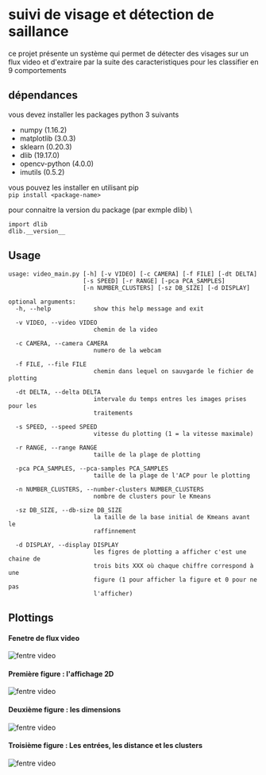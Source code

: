 # suivi de visage et détection de saillance
ce projet présente un système qui permet de détecter des visages sur un flux video
et d'extraire par la suite des caracteristiques pour les classifier en 9 comportements

## dépendances 
vous devez installer les packages python 3 suivants
- numpy (1.16.2)
- matplotlib (3.0.3)
- sklearn (0.20.3)
- dlib (19.17.0)
- opencv-python (4.0.0)
- imutils (0.5.2)

vous pouvez les installer en utilisant pip \
`pip install <package-name>`

pour connaitre la version du package (par exmple dlib) \
```
import dlib
dlib.__version__
```

## Usage
```
usage: video_main.py [-h] [-v VIDEO] [-c CAMERA] [-f FILE] [-dt DELTA]
                     [-s SPEED] [-r RANGE] [-pca PCA_SAMPLES]
                     [-n NUMBER_CLUSTERS] [-sz DB_SIZE] [-d DISPLAY]

optional arguments:
  -h, --help            show this help message and exit

  -v VIDEO, --video VIDEO
                        chemin de la video

  -c CAMERA, --camera CAMERA
                        numero de la webcam

  -f FILE, --file FILE  
                        chemin dans lequel on sauvgarde le fichier de plotting

  -dt DELTA, --delta DELTA
                        intervale du temps entres les images prises pour les
                        traitements

  -s SPEED, --speed SPEED
                        vitesse du plotting (1 = la vitesse maximale)

  -r RANGE, --range RANGE
                        taille de la plage de plotting

  -pca PCA_SAMPLES, --pca-samples PCA_SAMPLES
                        taille de la plage de l'ACP pour le plotting

  -n NUMBER_CLUSTERS, --number-clusters NUMBER_CLUSTERS
                        nombre de clusters pour le Kmeans

  -sz DB_SIZE, --db-size DB_SIZE
                        la taille de la base initial de Kmeans avant le
                        raffinnement

  -d DISPLAY, --display DISPLAY
                        les figres de plotting a afficher c'est une chaine de
                        trois bits XXX où chaque chiffre correspond à une
                        figure (1 pour afficher la figure et 0 pour ne pas
                        l'afficher)

```

## Plottings
#### Fenetre de flux video
![fentre video](../../rédaction/img/video_window.png)
#### Première figure : l'affichage 2D
![fentre video](../../rédaction/img/fig1.png)
#### Deuxième figure : les dimensions
![fentre video](../../rédaction/img/fig2.png)
#### Troisième figure : Les entrées, les distance et les clusters
![fentre video](../../rédaction/img/fig3.png)
